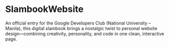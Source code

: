 # SlambookWebsite
An official entry for the Google Developers Club (National University – Manila), this digital slambook brings a nostalgic twist to personal website design—combining creativity, personality, and code in one clean, interactive page.
